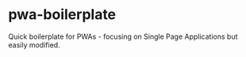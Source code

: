 # pwa-boilerplate
Quick boilerplate for PWAs - focusing on Single Page Applications but easily modified.
